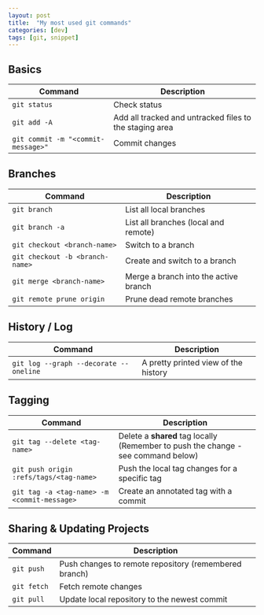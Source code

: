 ```yaml
---
layout: post
title:  "My most used git commands"
categories: [dev]
tags: [git, snippet]
---
```


## Basics

| Command | Description |
| ------- | ----------- |
| `git status` | Check status |
| `git add -A` | Add all tracked and untracked files to the staging area |
| `git commit -m "<commit-message>"` | Commit changes |

## Branches

| Command | Description |
| ------- | ----------- |
| `git branch` | List all local branches |
| `git branch -a` | List all branches (local and remote) |
| `git checkout <branch-name>` | Switch to a branch |
| `git checkout -b <branch-name>` | Create and switch to a branch |
| `git merge <branch-name>` | Merge a branch into the active branch |
| `git remote prune origin` | Prune dead remote branches |

## History / Log

| Command | Description |
| ------- | ----------- |
| `git log --graph --decorate --oneline` | A pretty printed view of the history |

## Tagging

| Command | Description |
| ------- | ----------- |
| `git tag --delete <tag-name>` | Delete a **shared** tag locally (Remember to push the change - see command below) |
| `git push origin :refs/tags/<tag-name>` | Push the local tag changes for a specific tag |
| `git tag -a <tag-name> -m <commit-message>` | Create an annotated tag with a commit |

## Sharing & Updating Projects

| Command | Description |
| ------- | ----------- |
| `git push` | Push changes to remote repository (remembered branch) |
| `git fetch` | Fetch remote changes |
| `git pull` | Update local repository to the newest commit |
